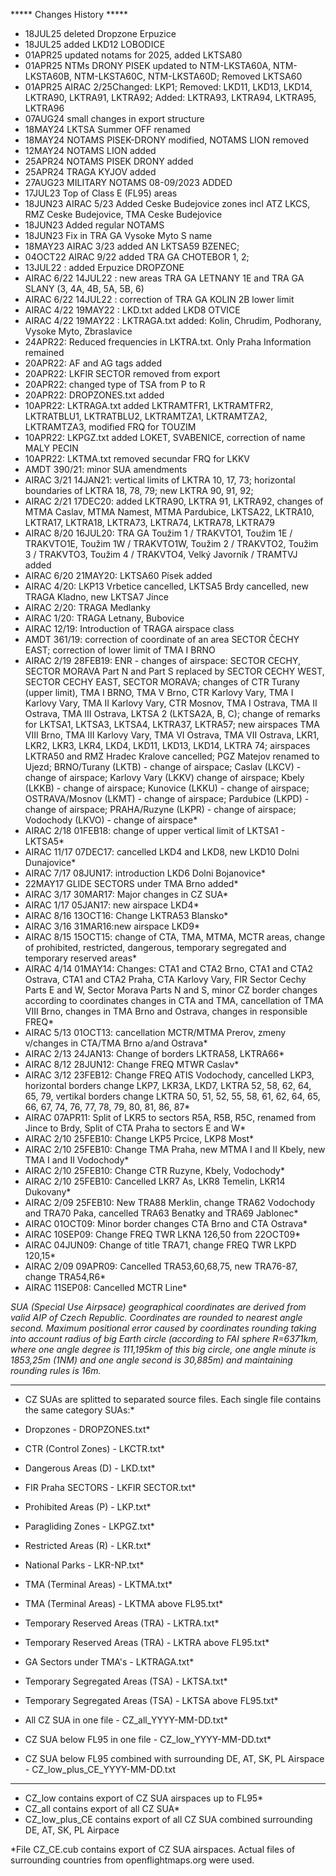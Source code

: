 
***** Changes History *****
* 18JUL25 deleted Dropzone Erpuzice
* 18JUL25 added LKD12 LOBODICE
* 01APR25 updated notams for 2025, added LKTSA80
* 01APR25 NTMs DRONY PISEK updated to NTM-LKSTA60A, NTM-LKSTA60B, NTM-LKSTA60C, NTM-LKSTA60D; Removed LKTSA60
* 01APR25 AIRAC 2/25Changed: LKP1; Removed: LKD11, LKD13, LKD14, LKTRA90, LKTRA91, LKTRA92; Added: LKTRA93, LKTRA94, LKTRA95, LKTRA96 
* 07AUG24 small changes in export structure
* 18MAY24 LKTSA Summer OFF renamed
* 18MAY24 NOTAMS PISEK-DRONY modified, NOTAMS LION removed
* 12MAY24 NOTAMS LION added
* 25APR24 NOTAMS PISEK DRONY added
* 25APR24 TRAGA KYJOV added
* 27AUG23 MILITARY NOTAMS 08-09/2023 ADDED
* 17JUL23 Top of Class E (FL95) areas
* 18JUN23 AIRAC 5/23 Added Ceske Budejovice zones incl ATZ LKCS, RMZ Ceske Budejovice, TMA Ceske Budejovice
* 18JUN23 Added regular NOTAMS
* 18JUN23 Fix in TRA GA Vysoke Myto S name
* 18MAY23 AIRAC 3/23 added AN LKTSA59 BZENEC;
* 04OCT22 AIRAC 9/22 added TRA GA CHOTEBOR 1, 2;
* 13JUL22 : added Erpuzice DROPZONE
* AIRAC 6/22 14JUL22 : new areas TRA GA LETNANY 1E and TRA GA SLANY (3, 4A, 4B, 5A, 5B, 6)
* AIRAC 6/22 14JUL22 : correction of TRA GA KOLIN 2B lower limit
* AIRAC 4/22 19MAY22 : LKD.txt added LKD8 OTVICE
* AIRAC 4/22 19MAY22 : LKTRAGA.txt added: Kolin, Chrudim, Podhorany, Vysoke Myto, Zbraslavice
* 24APR22: Reduced frequencies in LKTRA.txt. Only Praha Information remained
* 20APR22: AF and AG tags added
* 20APR22: LKFIR SECTOR removed from export
* 20APR22: changed type of TSA from P to R
* 20APR22: DROPZONES.txt added
* 10APR22: LKTRAGA.txt added LKTRAMTFR1, LKTRAMTFR2, LKTRATBLU1, LKTRATBLU2, LKTRAMTZA1, LKTRAMTZA2, LKTRAMTZA3, modified FRQ for TOUZIM
* 10APR22: LKPGZ.txt added LOKET, SVABENICE, correction of name MALY PECIN
* 10APR22: LKTMA.txt removed secundar FRQ for LKKV
* AMDT 390/21: minor SUA amendments
* AIRAC 3/21 14JAN21: vertical limits of LKTRA 10, 17, 73; horizontal boundaries of LKTRA 18, 78, 79; new LKTRA 90, 91, 92;
* AIRAC 2/21 17DEC20: added LKTRA90, LKTRA 91, LKTRA92, changes of MTMA Caslav, MTMA Namest, MTMA Pardubice,
LKTSA22, LKTRA10, LKTRA17, LKTRA18, LKTRA73,
LKTRA74, LKTRA78, LKTRA79
* AIRAC 8/20 16JUL20: TRA GA Toužim 1 / TRAKVTO1, Toužim 1E / TRAKVTO1E, Toužim 1W / TRAKVTO1W, Toužim 2 / TRAKVTO2, Toužim 3 / TRAKVTO3, Toužim 4 / TRAKVTO4, Velký Javorník / TRAMTVJ added 
* AIRAC 6/20 21MAY20: LKTSA60 Písek added
* AIRAC 4/20: LKP13 Vrbetice cancelled, LKTSA5 Brdy cancelled, new TRAGA Kladno, new LKTSA7 Jince
* AIRAC 2/20: TRAGA Medlanky
* AIRAC 1/20: TRAGA Letnany, Bubovice
* AIRAC 12/19: Introduction of TRAGA airspace class
* AMDT 361/19: correction of coordinate of an area SECTOR ČECHY EAST; correction of lower limit of TMA I BRNO
* AIRAC 2/19 28FEB19: ENR - changes of airspace: SECTOR CECHY, SECTOR MORAVA Part N and Part S replaced by SECTOR CECHY WEST, SECTOR CECHY EAST, SECTOR MORAVA; changes of CTR Turany (upper limit), TMA I BRNO, TMA V Brno, CTR Karlovy Vary, TMA I Karlovy Vary, TMA II Karlovy Vary, CTR Mosnov, TMA I Ostrava, TMA II Ostrava, TMA III Ostrava, LKTSA 2 (LKTSA2A,
B, C); change of remarks for LKTSA1, LKTSA3, LKTSA4, LKTRA37, LKTRA57; new airspaces TMA VIII Brno, TMA III Karlovy Vary, TMA VI Ostrava, TMA VII Ostrava, LKR1, LKR2, LKR3, LKR4, LKD4, LKD11, LKD13, LKD14, LKTRA 74; airspaces LKTRA50 and RMZ Hradec Kralove cancelled; PGZ Matejov renamed to Ujezd; BRNO/Turany (LKTB) - change of airspace; Caslav (LKCV) - change of airspace; Karlovy Vary (LKKV) change of airspace; Kbely (LKKB) - change of airspace; Kunovice (LKKU) - change of airspace; OSTRAVA/Mosnov (LKMT) - change of airspace; Pardubice (LKPD) - change of airspace; PRAHA/Ruzyne (LKPR) - change of airspace; Vodochody (LKVO) - change of airspace*
* AIRAC 2/18 01FEB18: change of upper vertical limit of LKTSA1 - LKTSA5*
* AIRAC 11/17 07DEC17: cancelled LKD4 and LKD8, new LKD10 Dolni Dunajovice*
* AIRAC 7/17 08JUN17: introduction LKD6 Dolni Bojanovice*
* 22MAY17 GLIDE SECTORS under TMA Brno added*
* AIRAC 3/17 30MAR17: Major changes in CZ SUA*
* AIRAC 1/17 05JAN17: new airspace LKD4*
* AIRAC 8/16 13OCT16: Change LKTRA53 Blansko*
* AIRAC 3/16 31MAR16:new airspace LKD9*
* AIRAC 8/15 15OCT15: change of CTA, TMA, MTMA, MCTR areas, change of prohibited, restricted, dangerous, temporary segregated and temporary reserved areas*
* AIRAC 4/14 01MAY14: Changes: CTA1 and CTA2 Brno, CTA1 and CTA2 Ostrava, CTA1 and CTA2 Praha, CTA Karlovy Vary, FIR Sector Cechy Parts E and W, Sector Morava Parts N and S, minor CZ border changes according to coordinates changes in CTA and TMA, cancellation of TMA VIII Brno, changes in TMA Brno and Ostrava, changes in responsible FREQ*
* AIRAC 5/13 01OCT13: cancellation MCTR/MTMA Prerov, zmeny v/changes in CTA/TMA Brno a/and Ostrava*
* AIRAC 2/13 24JAN13: Change of borders LKTRA58, LKTRA66*
* AIRAC 8/12 28JUN12: Change FREQ MTWR Caslav*
* AIRAC 3/12 23FEB12: Change FREQ ATIS Vodochody, cancelled LKP3, horizontal borders change LKP7, LKR3A, LKD7, LKTRA 52, 58, 62, 64, 65, 79, vertikal borders change LKTRA 50, 51, 52, 55, 58, 61, 62, 64, 65, 66, 67, 74, 76, 77, 78, 79, 80, 81, 86, 87*
* AIRAC 07APR11: Split of LKR5 to sectors R5A, R5B, R5C, renamed from Jince to Brdy, Split of CTA Praha to sectors E and W*
* AIRAC 2/10 25FEB10: Change LKP5 Prcice, LKP8 Most*
* AIRAC 2/10 25FEB10: Change TMA Praha, new MTMA I and II Kbely, new TMA I and II Vodochody*
* AIRAC 2/10 25FEB10: Change CTR Ruzyne, Kbely, Vodochody*
* AIRAC 2/10 25FEB10: Cancelled LKR7 As, LKR8 Temelin, LKR14 Dukovany*
* AIRAC 2/09 25FEB10: New TRA88 Merklin, change TRA62 Vodochody and TRA70 Paka, cancelled TRA63 Benatky and TRA69 Jablonec*
* AIRAC 01OCT09: Minor border changes CTA Brno and CTA Ostrava*
* AIRAC 10SEP09: Change FREQ TWR LKNA 126,50 from 22OCT09*
* AIRAC 04JUN09: Change of title TRA71, change FREQ TWR LKPD 120,15*
* AIRAC 2/09 09APR09: Cancelled TRA53,60,68,75, new TRA76-87, change TRA54,R6*
* AIRAC 11SEP08: Cancelled MCTR Line*



*SUA (Special Use Airpsace) geographical coordinates are derived from valid AIP of Czech Republic.*
*Coordinates are rounded to nearest angle second.*
*Maximum positional error caused by coordinates rounding taking into account radius of big Earth circle (according to FAI sphere R=6371km, where one angle degree is 111,195km of this big circle, one angle minute is 1853,25m (1NM) and one angle second is 30,885m) and maintaining rounding rules is 16m.*


*****
* CZ SUAs are splitted to separated source files. Each single file contains the same category SUAs:*
* Dropzones - DROPZONES.txt*
* CTR (Control Zones) - LKCTR.txt*
* Dangerous Areas (D) - LKD.txt*
* FIR Praha SECTORS - LKFIR SECTOR.txt*
* Prohibited Areas (P) - LKP.txt*
* Paragliding Zones - LKPGZ.txt*
* Restricted Areas (R) - LKR.txt*
* National Parks - LKR-NP.txt*
* TMA (Terminal Areas) - LKTMA.txt*
* TMA (Terminal Areas) - LKTMA above FL95.txt*
* Temporary Reserved Areas (TRA) - LKTRA.txt*
* Temporary Reserved Areas (TRA) - LKTRA above FL95.txt*
* GA Sectors under TMA's - LKTRAGA.txt*
* Temporary Segregated Areas (TSA) - LKTSA.txt*
* Temporary Segregated Areas (TSA) - LKTSA above FL95.txt*


* All CZ SUA in one file - CZ_all_YYYY-MM-DD.txt*
* CZ SUA below FL95 in one file - CZ_low_YYYY-MM-DD.txt*
* CZ SUA below FL95 combined with surrounding DE, AT, SK, PL Airspace - CZ_low_plus_CE_YYYY-MM-DD.txt


*****

* CZ_low contains export of CZ SUA airspaces up to FL95*
* CZ_all contains export of all CZ SUA*
* CZ_low_plus_CE contains export of all CZ SUA combined surrounding DE, AT, SK, PL Airpace

*File CZ_CE.cub contains export of CZ SUA airspaces. Actual files of surrounding countries from openflightmaps.org were used.
